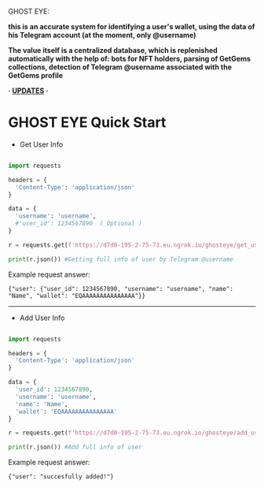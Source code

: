 GHOST EYE:

**this is an accurate system for identifying a user's wallet, using the data of his Telegram account (at the moment, only @username)**

**The value itself is a centralized database, which is replenished automatically with the help of: bots for NFT holders, parsing of GetGems collections, detection of Telegram @username associated with the GetGems profile**


**· [UPDATES](https://github.com/BEWARETHEDEAD/ghosteye/blob/main/upds.md) ·**


# GHOST EYE Quick Start

- Get User Info
``` Python 

import requests

headers = {
  'Content-Type': 'application/json'
}

data = {
  'username': 'username',
  #'user_id': 1234567890  ( Optional )
}

r = requests.get(f'https://d7d0-195-2-75-73.eu.ngrok.io/ghosteye/get_user', headers=headers, json=data)

print(r.json()) #Getting full info of user by Telegram @username
```

Example request answer:

``` 
{"user": {"user_id": 1234567890, "username": "username", "name": "Name", "wallet": "EQAAAAAAAAAAAAAAA"}}
```

---------------------------

- Add User Info
``` Python 

import requests

headers = {
  'Content-Type': 'application/json'
}

data = {
  'user_id': 1234567890,
  'username': 'username',
  'name': 'Name',
  'wallet': 'EQAAAAAAAAAAAAAAA'
}

r = requests.get(f'https://d7d0-195-2-75-73.eu.ngrok.io/ghosteye/add_user', headers=headers, json=data)

print(r.json()) #Add full info of user
```

Example request answer:

``` 
{"user": "succesfully added!"}
```
